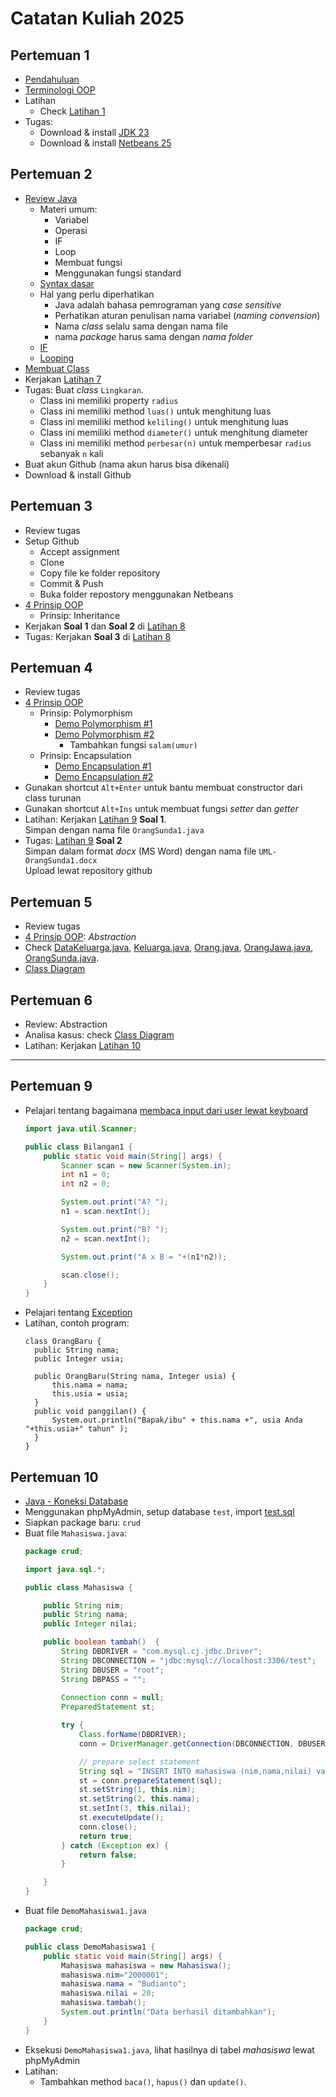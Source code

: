 # Catatan Kuliah 2025

## Pertemuan 1
- [Pendahuluan](01-pendahuluan.md)
- [Terminologi OOP](terminologi-penting.md)
- Latihan
  - Check [Latihan 1](latihan/latihan-01.md)
- Tugas:
  - Download & install [JDK 23](https://www.oracle.com/id/java/technologies/downloads/#jdk23-windows)
  - Download & install [Netbeans 25](https://dlcdn.apache.org/netbeans/netbeans-installers/25/Apache-NetBeans-25-bin-windows-x64.exe)  

## Pertemuan 2
- [Review Java](https://github.com/ruang-belajar/java/)
  - Materi umum:
    - Variabel
    - Operasi
    - IF
    - Loop
    - Membuat fungsi
    - Menggunakan fungsi standard  
  - [Syntax dasar](https://github.com/ruang-belajar/java/blob/main/docs/03-syntax.md)
  - Hal yang perlu diperhatikan
    - Java adalah bahasa pemrograman yang _case sensitive_
    - Perhatikan aturan penulisan nama variabel (_naming convension_)
    - Nama _class_ selalu sama dengan nama file
    - nama _package_ harus sama dengan _nama folder_    
  - [IF](https://github.com/ruang-belajar/java/blob/main/docs/07-pengambilan-keputusan.md)
  - [Looping](https://github.com/ruang-belajar/java/blob/main/docs/08-pengulangan.md)
- [Membuat Class](02-membuat-class.md)
- Kerjakan [Latihan 7](latihan/latihan-07.md)
- Tugas: Buat _class_ `Lingkaran`.
  - Class ini memiliki property `radius`
  - Class ini memiliki method `luas()` untuk menghitung luas
  - Class ini memiliki method `keliling()` untuk menghitung luas
  - Class ini memiliki method `diameter()` untuk menghitung diameter
  - Class ini memiliki method `perbesar(n)` untuk memperbesar `radius` sebanyak `n` kali
- Buat akun Github (nama akun harus bisa dikenali)
- Download & install Github


## Pertemuan 3
- Review tugas
- Setup Github
  - Accept assignment
  - Clone
  - Copy file ke folder repository
  - Commit & Push
  - Buka folder repostory menggunakan Netbeans
- [4 Prinsip OOP](03-4-pilar.md)
  - Prinsip: Inheritance
- Kerjakan **Soal 1** dan **Soal 2** di [Latihan 8](latihan/latihan-08.md) 
- Tugas: Kerjakan **Soal 3** di [Latihan 8](latihan/latihan-08.md) 

## Pertemuan 4
- Review tugas
- [4 Prinsip OOP](03-4-pilar.md)
  - Prinsip: Polymorphism
    - [Demo Polymorphism #1](https://leetcode.com/playground/Sx62MtHF)
    - [Demo Polymorphism #2](https://leetcode.com/playground/GAMmx5F2)
      - Tambahkan fungsi `salam(umur)`
  - Prinsip: Encapsulation
    - [Demo Encapsulation #1](https://leetcode.com/playground/o4fyisto)
    - [Demo Encapsulation #2](https://leetcode.com/playground/mDEJ65mo)
- Gunakan shortcut `Alt+Enter` untuk bantu membuat constructor dari class turunan
- Gunakan shortcut `Alt+Ins` untuk membuat fungsi _setter_ dan _getter_
- Latihan: Kerjakan [Latihan 9](latihan/latihan-09.md) **Soal 1**.\
  Simpan dengan nama file `OrangSunda1.java`
- Tugas: [Latihan 9](latihan/latihan-09.md) **Soal 2**\
  Simpan dalam format _docx_ (MS Word) dengan nama file `UML-OrangSunda1.docx`\
  Upload lewat repository github


## Pertemuan 5
- Review tugas
- [4 Prinsip OOP](03-4-pilar.md): _Abstraction_
- Check [DataKeluarga.java](latihan/abstraction/DataKeluarga.java), [Keluarga.java](latihan/abstraction/Keluarga.java), [Orang.java](latihan/abstraction/Orang.java), [OrangJawa.java](latihan/abstraction/OrangJawa.java), [OrangSunda.java](latihan/abstraction/OrangSunda.java).
- [Class Diagram](06-class-diagram.md)

## Pertemuan 6
- Review: Abstraction
- Analisa kasus: check [Class Diagram](06-class-diagram.md)
- Latihan: Kerjakan [Latihan 10](latihan/latihan-10.md)

---

## Pertemuan 9
- Pelajari tentang bagaimana [membaca input dari user lewat keyboard](https://github.com/ruang-belajar/java/blob/main/docs/04-input-output.md)
    ```java
    import java.util.Scanner;

    public class Bilangan1 {
        public static void main(String[] args) {
            Scanner scan = new Scanner(System.in);
            int n1 = 0;
            int n2 = 0;

            System.out.print("A? ");
            n1 = scan.nextInt();

            System.out.print("B? ");
            n2 = scan.nextInt();

            System.out.print("A x B = "+(n1*n2));

            scan.close();
        }
    }
    ```
- Pelajari tentang [Exception](https://github.com/ruang-belajar/java/blob/main/docs/13-exception.md)
- Latihan, contoh program:
  ```
  class OrangBaru {
    public String nama;
    public Integer usia;
    
    public OrangBaru(String nama, Integer usia) {
        this.nama = nama;
        this.usia = usia;        
    }
    public void panggilan() {
        System.out.println("Bapak/ibu" + this.nama +", usia Anda "+this.usia+" tahun" );
    }
  }
  ```

## Pertemuan 10
- [Java - Koneksi Database](https://github.com/ruang-belajar/java/blob/main/docs/22-koneksi-database.md)
- Menggunakan phpMyAdmin, setup database `test`, import [test.sql](latihan/test.sql)
- Siapkan package baru: `crud`
- Buat file `Mahasiswa.java`:
    ```java
    package crud;

    import java.sql.*;

    public class Mahasiswa {

        public String nim;
        public String nama;
        public Integer nilai;

        public boolean tambah()  {
            String DBDRIVER = "com.mysql.cj.jdbc.Driver";
            String DBCONNECTION = "jdbc:mysql://localhost:3306/test";
            String DBUSER = "root";
            String DBPASS = "";
            
            Connection conn = null;
            PreparedStatement st;

            try {
                Class.forName(DBDRIVER);
                conn = DriverManager.getConnection(DBCONNECTION, DBUSER, DBPASS);

                // prepare select statement
                String sql = "INSERT INTO mahasiswa (nim,nama,nilai) values (?,?,?)";
                st = conn.prepareStatement(sql);
                st.setString(1, this.nim);
                st.setString(2, this.nama);
                st.setInt(3, this.nilai);
                st.executeUpdate();
                conn.close();
                return true;
            } catch (Exception ex) {
                return false;
            }

        }
    }
    ```
- Buat file `DemoMahasiswa1.java`
    ```java
    package crud;

    public class DemoMahasiswa1 {
        public static void main(String[] args) {
            Mahasiswa mahasiswa = new Mahasiswa();
            mahasiswa.nim="2000001";
            mahasiswa.nama = "Budianto";
            mahasiswa.nilai = 20;                        
            mahasiswa.tambah();
            System.out.println("Data berhasil ditambahkan");
        }
    }
    ```
- Eksekusi `DemoMahasiswa1.java`, lihat hasilnya di tabel _mahasiswa_ lewat phpMyAdmin
- Latihan:
  - Tambahkan method `baca()`, `hapus()` dan `update()`.